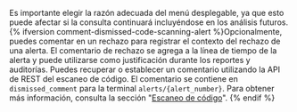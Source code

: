Es importante elegir la razón adecuada del menú desplegable, ya que esto puede afectar si la consulta continuará incluyéndose en los análisis futuros.
{% ifversion comment-dismissed-code-scanning-alert %}Opcionalmente, puedes comentar en un rechazo para registrar el contexto del rechazo de una alerta. El comentario de rechazo se agrega a la línea de tiempo de la alerta y puede utilizarse como justificación durante los reportes y auditorías. Puedes recuperar o establecer un comentario utilizando la API de REST del escaneo de código. El comentario se contiene en `dismissed_comment` para la terminal `alerts/{alert_number}`. Para obtener más información, consulta la sección "[Escaneo de código](/rest/code-scanning#update-a-code-scanning-alert)".
{% endif %}
